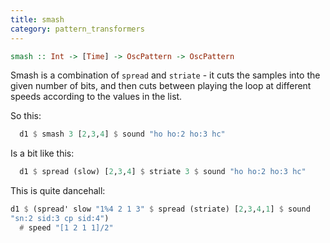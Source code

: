 ```yaml
---
title: smash
category: pattern_transformers
---
```



~~~~ haskell
smash :: Int -> [Time] -> OscPattern -> OscPattern
~~~~

Smash is a combination of `spread` and `striate` - it cuts the samples
into the given number of bits, and then cuts between playing the loop
at different speeds according to the values in the list.

So this:

~~~~ haskell
  d1 $ smash 3 [2,3,4] $ sound "ho ho:2 ho:3 hc"
~~~~

Is a bit like this:

~~~~ haskell
  d1 $ spread (slow) [2,3,4] $ striate 3 $ sound "ho ho:2 ho:3 hc"
~~~~

This is quite dancehall:

~~~~ haskell
d1 $ (spread' slow "1%4 2 1 3" $ spread (striate) [2,3,4,1] $ sound
"sn:2 sid:3 cp sid:4")
  # speed "[1 2 1 1]/2"
~~~~
